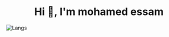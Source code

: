
<h1 align="center">Hi 👋, I'm mohamed essam</h1>


![Langs](https://github-readme-stats.vercel.app/api/top-langs/?username=mohamedessam2127&layout=compact)

